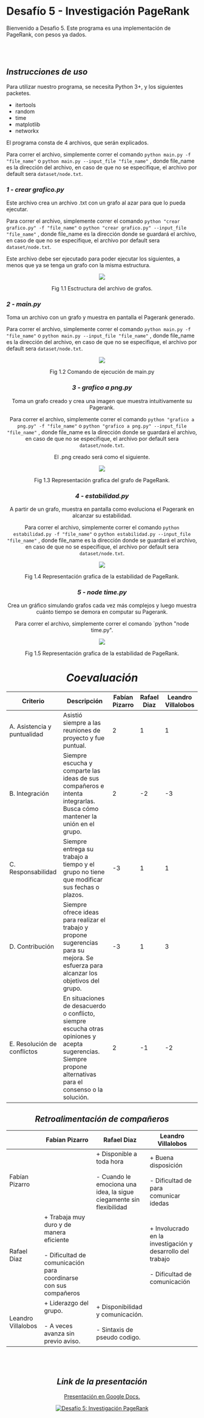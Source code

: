 # Desafío 5 - Investigación PageRank


Bienvenido a Desafio 5. Este programa es una implementación de PageRank, con pesos ya dados. 

<br></br>

## _Instrucciones de uso_

Para utilizar nuestro programa, se necesita Python 3+, y los siguientes packetes.
* itertools
* random
* time
* matplotlib
* networkx

El programa consta de 4 archivos, que serán explicados.

Para correr el archivo, simplemente correr el comando `python main.py -f "file_name"` o `python main.py --input_file "file_name"` , donde file_name es la dirección del archivo, en caso de que no se especifique, el archivo por default sera `dataset/node.txt`.

### _1 - crear grafico.py_

Este archivo crea un archivo .txt con un grafo al azar para que lo pueda ejecutar.

Para correr el archivo, simplemente correr el comando `python "crear grafico.py" -f "file_name"` o `python "crear grafico.py" --input_file "file_name"` , donde file_name es la dirección donde se guardará el archivo, en caso de que no se especifique, el archivo por default sera `dataset/node.txt`.

Este archivo debe ser ejecutado para poder ejecutar los siguientes, a menos que ya se tenga un grafo con la misma estructura.


  <p align="center">
  <img  src="https://i.imgur.com/6KFrZru.png">
  
</p>
<p align="center">
  Fig 1.1 Esctructura del archivo de grafos.
</p>





### _2 - main.py_

Toma un archivo con un grafo y muestra en pantalla el Pagerank generado.

Para correr el archivo, simplemente correr el comando `python main.py -f "file_name"` o `python main.py --input_file "file_name"` , donde file_name es la dirección del archivo, en caso de que no se especifique, el archivo por default sera `dataset/node.txt`.



<center>


<p align="center">
  <img  src="https://i.imgur.com/Dc3AZt1.png">
  
</p>
<p align="center">
  Fig 1.2 Comando de ejecución de main.py
</p>

  
### _3 - grafico a png.py_

Toma un grafo creado y crea una imagen que muestra intuitivamente su Pagerank.
  
Para correr el archivo, simplemente correr el comando `python "grafico a png.py" -f "file_name"` o `python "grafico a png.py" --input_file "file_name"` , donde file_name es la dirección donde se guardará el archivo, en caso de que no se especifique, el archivo por default sera `dataset/node.txt`.
  
El .png creado será como el siguiente.

  <p align="center">
  <img  src="https://i.imgur.com/Z81OzTa.png">
  
</p>
<p align="center">
  Fig 1.3 Representación grafica del grafo de PageRank.
</p>

  
### _4 - estabilidad.py_
  
A partir de un grafo, muestra en pantalla como evoluciona el Pagerank en alcanzar su estabilidad.
  
Para correr el archivo, simplemente correr el comando `python estabilidad.py -f "file_name"` o `python estabilidad.py --input_file "file_name"` , donde file_name es la dirección donde se guardará el archivo, en caso de que no se especifique, el archivo por default sera `dataset/node.txt`.


  

  <p align="center">
  <img  src="https://i.imgur.com/hoOZc1w.png">
  
</p>
<p align="center">
  Fig 1.4 Representación grafica de la estabilidad de PageRank.
</p>

### _5 - node time.py_
  
Crea un gráfico simulando grafos cada vez más complejos y luego muestra cuánto tiempo se demora en computar su Pagerank.
  
Para correr el archivo, simplemente correr el comando `python "node time.py".
 
  <p align="center">
  <img  src="https://i.imgur.com/y1EYXn3.png">
  
</p>
<p align="center">
  Fig 1.5 Representación grafica de la estabilidad de PageRank.
</p>  
 
  
  

# _Coevaluación_

| Criterio | Descripción  |  Fabían Pizarro | Rafael Diaz  | Leandro Villalobos |
|---|---|---|---|---|
|A. Asistencia y puntualidad   | Asistió siempre a las reuniones de proyecto y fue puntual.  | 2 | 1  | 1  |
| B. Integración  |  Siempre escucha y comparte las ideas de sus compañeros e intenta integrarlas. Busca cómo mantener la unión en el grupo. |  2 |  -2 | -3  |
| C. Responsabilidad  | Siempre entrega su trabajo a tiempo y el grupo no tiene que modificar sus fechas o plazos.  | -3  |  1 |  1 |
|  D. Contribución |  Siempre ofrece ideas para realizar el trabajo y propone sugerencias para su mejora. Se esfuerza para alcanzar los objetivos del grupo. |  -3 |1   | 3  |
|  E. Resolución de conflictos | En situaciones de desacuerdo o conflicto, siempre escucha otras opiniones y acepta sugerencias. Siempre propone alternativas para el consenso o la solución.  |  2 |  -1 | -2  |

## _Retroalimentación de compañeros_

| | Fabían Pizarro | Rafael Diaz  | Leandro Villalobos | 
|---|---|---|---|
| Fabían Pizarro | | + Disponible a toda hora <br></br> - Cuando le emociona una idea, la sigue ciegamente sin flexibilidad  |  + Buena disposición <br></br> - Dificultad de para comunicar idedas|
| Rafael Diaz  | + Trabaja muy duro y de manera eficiente <br></br> - Dificultad de comunicación para coordinarse con sus compañeros | | + Involucrado en la investigación y desarrollo del trabajo <br></br> - Dificultad de comunicación|
| Leandro Villalobos | + Liderazgo del grupo. <br></br> - A veces avanza sin previo aviso. | + Disponibilidad y comunicación. <br></br> - Sintaxis de pseudo codigo. | |

<br></br>


## _Link de la presentación_

[Presentación en Google Docs.](https://docs.google.com/presentation/d/1bWB1WOoF2aFlIQS1ReCPWts8gtawLPYGU5zp6Y3nV54/edit#slide=id.p)

[![Desafío 5:
Investigación PageRank
](https://i.imgur.com/I12KXYf.png)](https://docs.google.com/presentation/d/1bWB1WOoF2aFlIQS1ReCPWts8gtawLPYGU5zp6Y3nV54/edit#slide=id.p "Desafío 5:
Investigación PageRank
")
